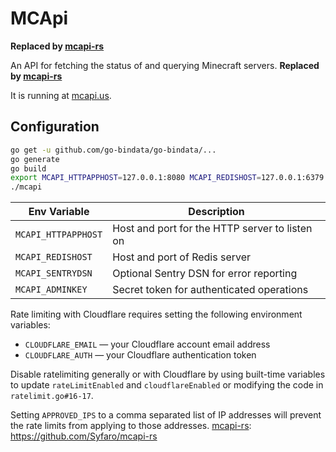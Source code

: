 MCApi
=====

**Replaced by [mcapi-rs]**

[mcapi-rs]: https://github.com/Syfaro/mcapi-rs

An API for fetching the status of and querying Minecraft servers.
**Replaced by [mcapi-rs]**

It is running at [mcapi.us](https://mcapi.us).

## Configuration

```bash
go get -u github.com/go-bindata/go-bindata/...
go generate
go build
export MCAPI_HTTPAPPHOST=127.0.0.1:8080 MCAPI_REDISHOST=127.0.0.1:6379
./mcapi
```

| Env Variable        | Description                                    |
| ------------------- | ---------------------------------------------- |
| `MCAPI_HTTPAPPHOST` | Host and port for the HTTP server to listen on |
| `MCAPI_REDISHOST`   | Host and port of Redis server                  |
| `MCAPI_SENTRYDSN`   | Optional Sentry DSN for error reporting        |
| `MCAPI_ADMINKEY`    | Secret token for authenticated operations      |

Rate limiting with Cloudflare requires setting the following environment variables:
* `CLOUDFLARE_EMAIL` &mdash; your Cloudflare account email address
* `CLOUDFLARE_AUTH` &mdash; your Cloudflare authentication token

Disable ratelimiting generally or with Cloudflare by using built-time variables
to update `rateLimitEnabled` and `cloudflareEnabled` or modifying the code
in `ratelimit.go#16-17`.

Setting `APPROVED_IPS` to a comma separated list of IP addresses will prevent
the rate limits from applying to those addresses.
[mcapi-rs]: https://github.com/Syfaro/mcapi-rs

